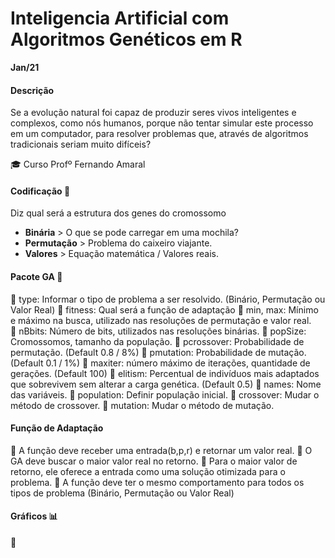 
# Inteligencia Artificial com Algoritmos Genéticos em R
**Jan/21**


#### Descrição
Se a evolução natural foi capaz de produzir seres vivos inteligentes e complexos, como nós humanos, porque não tentar simular este processo em um computador, para resolver problemas que, através de algoritmos tradicionais seriam muito difíceis?

  
:mortar_board: Curso Profº Fernando Amaral

#### Codificação   :mag_right:
Diz qual será a estrutura dos genes do cromossomo

- **Binária** >  O que se pode carregar em uma mochila?
- **Permutação** > Problema do caixeiro viajante.
- **Valores** > Equação matemática / Valores reais.

#### Pacote GA   :gift:
:small_orange_diamond: type: Informar o tipo de problema a ser resolvido. (Binário, Permutação ou Valor Real)
:small_orange_diamond: fitness: Qual será a função de adaptação 
:small_orange_diamond: min, max: Mínimo e máximo na busca, utilizado nas resoluções de permutação e valor real.   
:small_orange_diamond: nBbits: Número de bits, utilizados nas resoluções binárias.
:small_orange_diamond: popSize: Cromossomos, tamanho da população.
:small_orange_diamond: pcrossover: Probabilidade de permutação. (Default 0.8 / 8%)
:small_orange_diamond: pmutation: Probabilidade de mutação. (Default 0.1 / 1%)
:small_orange_diamond: maxiter: número máximo de iterações, quantidade de gerações. (Default 100)
:small_orange_diamond: elitism: Percentual de indivíduos mais adaptados que sobrevivem sem alterar a carga genética. (Default 0.5)
:small_orange_diamond: names: Nome das variáveis.
:small_orange_diamond: population: Definir população inicial.
:small_orange_diamond: crossover: Mudar o método de crossover.
:small_orange_diamond: mutation: Mudar o método de mutação.

#### Função de Adaptação
  
:small_orange_diamond: A função deve receber uma entrada(b,p,r) e retornar um valor real.
:small_orange_diamond: O GA deve buscar o maior valor real no retorno.
:small_orange_diamond: Para o maior valor de retorno, ele oferece a entrada como uma solução otimizada para o problema.
:small_orange_diamond: A função deve ter o mesmo comportamento para todos os tipos de problema (Binário, Permutação ou Valor Real)

  
#### Gráficos :bar_chart:
  
:small_orange_diamond: 

